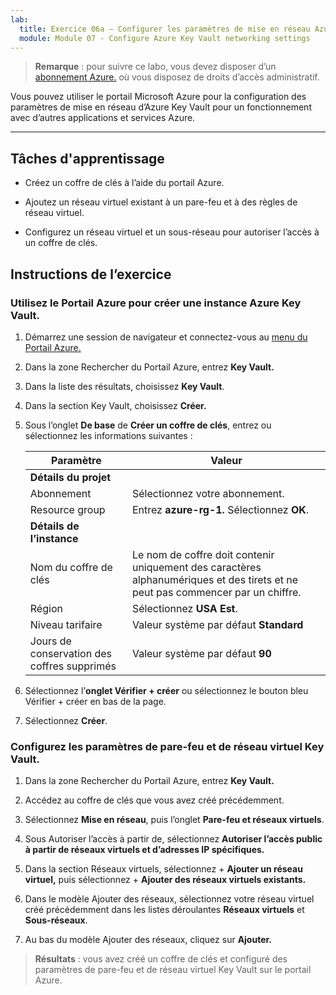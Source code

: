 ```yaml
---
lab:
  title: Exercice 06a – Configurer les paramètres de mise en réseau Azure Key Vault
  module: Module 07 - Configure Azure Key Vault networking settings
---
```



>**Remarque** : pour suivre ce labo, vous devez disposer d’un [abonnement Azure.](https://azure.microsoft.com/en-us/free/?azure-portal=true) où vous disposez de droits d’accès administratif. 


Vous pouvez utiliser le portail Microsoft Azure pour la configuration des paramètres de mise en réseau d’Azure Key Vault pour un fonctionnement avec d’autres applications et services Azure. 

---

## Tâches d'apprentissage

- Créez un coffre de clés à l’aide du portail Azure.

- Ajoutez un réseau virtuel existant à un pare-feu et à des règles de réseau virtuel.

- Configurez un réseau virtuel et un sous-réseau pour autoriser l’accès à un coffre de clés.

## Instructions de l’exercice 

### Utilisez le Portail Azure pour créer une instance Azure Key Vault.

1. Démarrez une session de navigateur et connectez-vous au [menu du Portail Azure.](https://portal.azure.com/)
   
2. Dans la zone Rechercher du Portail Azure, entrez **Key Vault.**

3. Dans la liste des résultats, choisissez **Key Vault**.

4. Dans la section Key Vault, choisissez **Créer.**

5. Sous l’onglet **De base** de **Créer un coffre de clés**, entrez ou sélectionnez les informations suivantes :
   
   |Paramètre|Valeur|
   |---|---|
   |**Détails du projet**|
   |Abonnement|Sélectionnez votre abonnement.|
   |Resource group|Entrez **azure-rg-1.** Sélectionnez **OK**.|
   |**Détails de l’instance**|
   |Nom du coffre de clés|Le nom de coffre doit contenir uniquement des caractères alphanumériques et des tirets et ne peut pas commencer par un chiffre.|
   |Région|Sélectionnez **USA Est**.|
   |Niveau tarifaire|Valeur système par défaut **Standard**|
   |Jours de conservation des coffres supprimés|Valeur système par défaut **90**|

7. Sélectionnez l’**onglet Vérifier + créer** ou sélectionnez le bouton bleu Vérifier + créer en bas de la page.
  
8. Sélectionnez **Créer**.

### Configurez les paramètres de pare-feu et de réseau virtuel Key Vault.

1. Dans la zone Rechercher du Portail Azure, entrez **Key Vault.**

2. Accédez au coffre de clés que vous avez créé précédemment.

3. Sélectionnez **Mise en réseau**, puis l’onglet **Pare-feu et réseaux virtuels**.

4. Sous Autoriser l’accès à partir de, sélectionnez **Autoriser l’accès public à partir de réseaux virtuels et d’adresses IP spécifiques.**

5. Dans la section Réseaux virtuels, sélectionnez + **Ajouter un réseau virtuel,** puis sélectionnez + **Ajouter des réseaux virtuels existants.**

6. Dans le modèle Ajouter des réseaux, sélectionnez votre réseau virtuel créé précédemment dans les listes déroulantes **Réseaux virtuels** et **Sous-réseaux**.

7. Au bas du modèle Ajouter des réseaux, cliquez sur **Ajouter.**

  > **Résultats** : vous avez créé un coffre de clés et configuré des paramètres de pare-feu et de réseau virtuel Key Vault sur le portail Azure.
